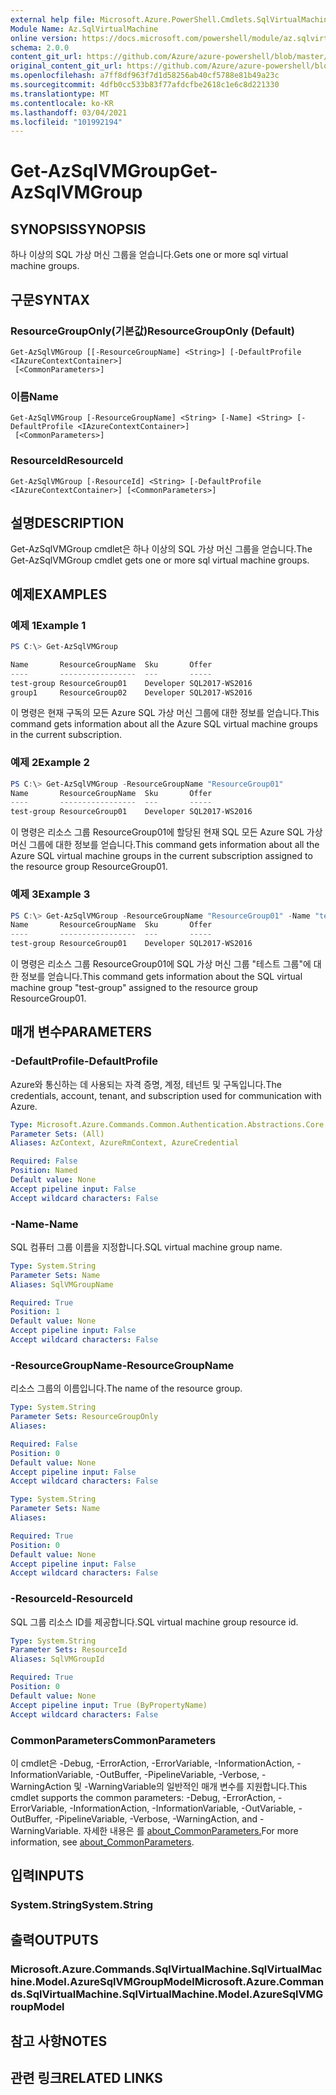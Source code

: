 ```yaml
---
external help file: Microsoft.Azure.PowerShell.Cmdlets.SqlVirtualMachine.dll-Help.xml
Module Name: Az.SqlVirtualMachine
online version: https://docs.microsoft.com/powershell/module/az.sqlvirtualmachine/get-azsqlvmgroup
schema: 2.0.0
content_git_url: https://github.com/Azure/azure-powershell/blob/master/src/SqlVirtualMachine/SqlVirtualMachine/help/Get-AzSqlVMGroup.md
original_content_git_url: https://github.com/Azure/azure-powershell/blob/master/src/SqlVirtualMachine/SqlVirtualMachine/help/Get-AzSqlVMGroup.md
ms.openlocfilehash: a7ff8df963f7d1d58256ab40cf5788e81b49a23c
ms.sourcegitcommit: 4dfb0cc533b83f77afdcfbe2618c1e6c8d221330
ms.translationtype: MT
ms.contentlocale: ko-KR
ms.lasthandoff: 03/04/2021
ms.locfileid: "101992194"
---
```

# <span data-ttu-id="5c9a2-101">Get-AzSqlVMGroup</span><span class="sxs-lookup"><span data-stu-id="5c9a2-101">Get-AzSqlVMGroup</span></span>

## <span data-ttu-id="5c9a2-102">SYNOPSIS</span><span class="sxs-lookup"><span data-stu-id="5c9a2-102">SYNOPSIS</span></span>
<span data-ttu-id="5c9a2-103">하나 이상의 SQL 가상 머신 그룹을 얻습니다.</span><span class="sxs-lookup"><span data-stu-id="5c9a2-103">Gets one or more sql virtual machine groups.</span></span>

## <span data-ttu-id="5c9a2-104">구문</span><span class="sxs-lookup"><span data-stu-id="5c9a2-104">SYNTAX</span></span>

### <span data-ttu-id="5c9a2-105">ResourceGroupOnly(기본값)</span><span class="sxs-lookup"><span data-stu-id="5c9a2-105">ResourceGroupOnly (Default)</span></span>
```
Get-AzSqlVMGroup [[-ResourceGroupName] <String>] [-DefaultProfile <IAzureContextContainer>]
 [<CommonParameters>]
```

### <span data-ttu-id="5c9a2-106">이름</span><span class="sxs-lookup"><span data-stu-id="5c9a2-106">Name</span></span>
```
Get-AzSqlVMGroup [-ResourceGroupName] <String> [-Name] <String> [-DefaultProfile <IAzureContextContainer>]
 [<CommonParameters>]
```

### <span data-ttu-id="5c9a2-107">ResourceId</span><span class="sxs-lookup"><span data-stu-id="5c9a2-107">ResourceId</span></span>
```
Get-AzSqlVMGroup [-ResourceId] <String> [-DefaultProfile <IAzureContextContainer>] [<CommonParameters>]
```

## <span data-ttu-id="5c9a2-108">설명</span><span class="sxs-lookup"><span data-stu-id="5c9a2-108">DESCRIPTION</span></span>
<span data-ttu-id="5c9a2-109">Get-AzSqlVMGroup cmdlet은 하나 이상의 SQL 가상 머신 그룹을 얻습니다.</span><span class="sxs-lookup"><span data-stu-id="5c9a2-109">The Get-AzSqlVMGroup cmdlet gets one or more sql virtual machine groups.</span></span>

## <span data-ttu-id="5c9a2-110">예제</span><span class="sxs-lookup"><span data-stu-id="5c9a2-110">EXAMPLES</span></span>

### <span data-ttu-id="5c9a2-111">예제 1</span><span class="sxs-lookup"><span data-stu-id="5c9a2-111">Example 1</span></span>
```powershell
PS C:\> Get-AzSqlVMGroup

Name       ResourceGroupName  Sku       Offer
----       -----------------  ---       -----
test-group ResourceGroup01    Developer SQL2017-WS2016
group1     ResourceGroup02    Developer SQL2017-WS2016
```

<span data-ttu-id="5c9a2-112">이 명령은 현재 구독의 모든 Azure SQL 가상 머신 그룹에 대한 정보를 얻습니다.</span><span class="sxs-lookup"><span data-stu-id="5c9a2-112">This command gets information about all the Azure SQL virtual machine groups in the current subscription.</span></span>

### <span data-ttu-id="5c9a2-113">예제 2</span><span class="sxs-lookup"><span data-stu-id="5c9a2-113">Example 2</span></span>
```powershell
PS C:\> Get-AzSqlVMGroup -ResourceGroupName "ResourceGroup01"
Name       ResourceGroupName  Sku       Offer
----       -----------------  ---       -----
test-group ResourceGroup01    Developer SQL2017-WS2016
```

<span data-ttu-id="5c9a2-114">이 명령은 리소스 그룹 ResourceGroup01에 할당된 현재 SQL 모든 Azure SQL 가상 머신 그룹에 대한 정보를 얻습니다.</span><span class="sxs-lookup"><span data-stu-id="5c9a2-114">This command gets information about all the Azure SQL virtual machine groups in the current subscription assigned to the resource group ResourceGroup01.</span></span>

### <span data-ttu-id="5c9a2-115">예제 3</span><span class="sxs-lookup"><span data-stu-id="5c9a2-115">Example 3</span></span>
```powershell
PS C:\> Get-AzSqlVMGroup -ResourceGroupName "ResourceGroup01" -Name "test-group"
Name       ResourceGroupName  Sku       Offer
----       -----------------  ---       -----
test-group ResourceGroup01    Developer SQL2017-WS2016
```

<span data-ttu-id="5c9a2-116">이 명령은 리소스 그룹 ResourceGroup01에 SQL 가상 머신 그룹 "테스트 그룹"에 대한 정보를 얻습니다.</span><span class="sxs-lookup"><span data-stu-id="5c9a2-116">This command gets information about the SQL virtual machine group "test-group" assigned to the resource group ResourceGroup01.</span></span>

## <span data-ttu-id="5c9a2-117">매개 변수</span><span class="sxs-lookup"><span data-stu-id="5c9a2-117">PARAMETERS</span></span>

### <span data-ttu-id="5c9a2-118">-DefaultProfile</span><span class="sxs-lookup"><span data-stu-id="5c9a2-118">-DefaultProfile</span></span>
<span data-ttu-id="5c9a2-119">Azure와 통신하는 데 사용되는 자격 증명, 계정, 테넌트 및 구독입니다.</span><span class="sxs-lookup"><span data-stu-id="5c9a2-119">The credentials, account, tenant, and subscription used for communication with Azure.</span></span>

```yaml
Type: Microsoft.Azure.Commands.Common.Authentication.Abstractions.Core.IAzureContextContainer
Parameter Sets: (All)
Aliases: AzContext, AzureRmContext, AzureCredential

Required: False
Position: Named
Default value: None
Accept pipeline input: False
Accept wildcard characters: False
```

### <span data-ttu-id="5c9a2-120">-Name</span><span class="sxs-lookup"><span data-stu-id="5c9a2-120">-Name</span></span>
<span data-ttu-id="5c9a2-121">SQL 컴퓨터 그룹 이름을 지정합니다.</span><span class="sxs-lookup"><span data-stu-id="5c9a2-121">SQL virtual machine group name.</span></span>

```yaml
Type: System.String
Parameter Sets: Name
Aliases: SqlVMGroupName

Required: True
Position: 1
Default value: None
Accept pipeline input: False
Accept wildcard characters: False
```

### <span data-ttu-id="5c9a2-122">-ResourceGroupName</span><span class="sxs-lookup"><span data-stu-id="5c9a2-122">-ResourceGroupName</span></span>
<span data-ttu-id="5c9a2-123">리소스 그룹의 이름입니다.</span><span class="sxs-lookup"><span data-stu-id="5c9a2-123">The name of the resource group.</span></span>

```yaml
Type: System.String
Parameter Sets: ResourceGroupOnly
Aliases:

Required: False
Position: 0
Default value: None
Accept pipeline input: False
Accept wildcard characters: False
```

```yaml
Type: System.String
Parameter Sets: Name
Aliases:

Required: True
Position: 0
Default value: None
Accept pipeline input: False
Accept wildcard characters: False
```

### <span data-ttu-id="5c9a2-124">-ResourceId</span><span class="sxs-lookup"><span data-stu-id="5c9a2-124">-ResourceId</span></span>
<span data-ttu-id="5c9a2-125">SQL 그룹 리소스 ID를 제공합니다.</span><span class="sxs-lookup"><span data-stu-id="5c9a2-125">SQL virtual machine group resource id.</span></span>

```yaml
Type: System.String
Parameter Sets: ResourceId
Aliases: SqlVMGroupId

Required: True
Position: 0
Default value: None
Accept pipeline input: True (ByPropertyName)
Accept wildcard characters: False
```

### <span data-ttu-id="5c9a2-126">CommonParameters</span><span class="sxs-lookup"><span data-stu-id="5c9a2-126">CommonParameters</span></span>
<span data-ttu-id="5c9a2-127">이 cmdlet은 -Debug, -ErrorAction, -ErrorVariable, -InformationAction, -InformationVariable, -OutBuffer, -PipelineVariable, -Verbose, -WarningAction 및 -WarningVariable의 일반적인 매개 변수를 지원합니다.</span><span class="sxs-lookup"><span data-stu-id="5c9a2-127">This cmdlet supports the common parameters: -Debug, -ErrorAction, -ErrorVariable, -InformationAction, -InformationVariable, -OutVariable, -OutBuffer, -PipelineVariable, -Verbose, -WarningAction, and -WarningVariable.</span></span> <span data-ttu-id="5c9a2-128">자세한 내용은 를 [about_CommonParameters.](http://go.microsoft.com/fwlink/?LinkID=113216)</span><span class="sxs-lookup"><span data-stu-id="5c9a2-128">For more information, see [about_CommonParameters](http://go.microsoft.com/fwlink/?LinkID=113216).</span></span>

## <span data-ttu-id="5c9a2-129">입력</span><span class="sxs-lookup"><span data-stu-id="5c9a2-129">INPUTS</span></span>

### <span data-ttu-id="5c9a2-130">System.String</span><span class="sxs-lookup"><span data-stu-id="5c9a2-130">System.String</span></span>

## <span data-ttu-id="5c9a2-131">출력</span><span class="sxs-lookup"><span data-stu-id="5c9a2-131">OUTPUTS</span></span>

### <span data-ttu-id="5c9a2-132">Microsoft.Azure.Commands.SqlVirtualMachine.SqlVirtualMachine.Model.AzureSqlVMGroupModel</span><span class="sxs-lookup"><span data-stu-id="5c9a2-132">Microsoft.Azure.Commands.SqlVirtualMachine.SqlVirtualMachine.Model.AzureSqlVMGroupModel</span></span>

## <span data-ttu-id="5c9a2-133">참고 사항</span><span class="sxs-lookup"><span data-stu-id="5c9a2-133">NOTES</span></span>

## <span data-ttu-id="5c9a2-134">관련 링크</span><span class="sxs-lookup"><span data-stu-id="5c9a2-134">RELATED LINKS</span></span>
